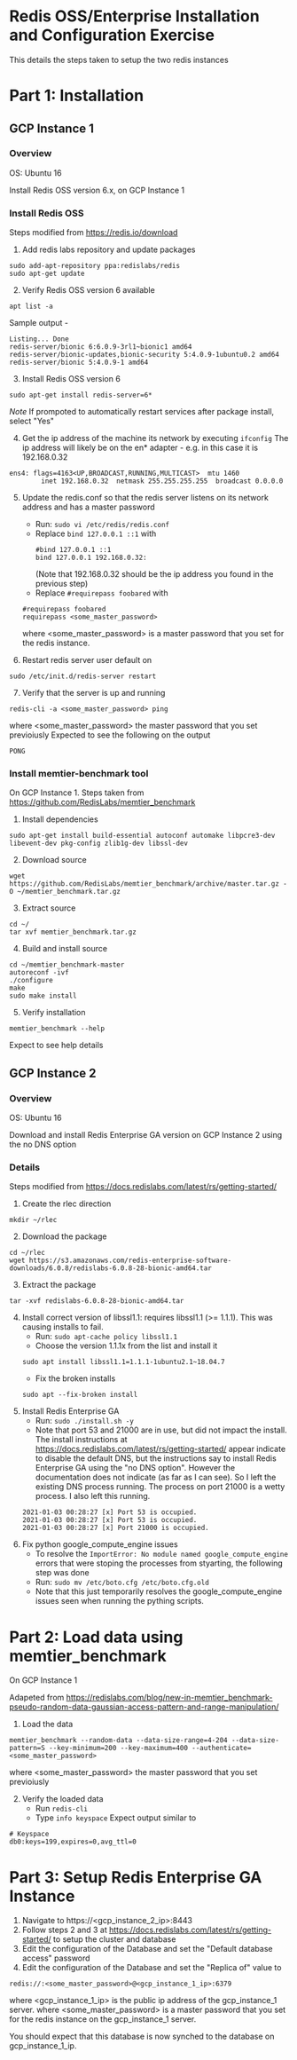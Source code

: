 Redis OSS/Enterprise Installation and Configuration Exercise
============================================================

This details the steps taken to setup the two redis instances 

# Part 1: Installation

## GCP Instance 1 

### Overview
OS: Ubuntu 16

Install Redis OSS version 6.x, on GCP Instance 1

### Install Redis OSS

Steps modified from https://redis.io/download

1.  Add redis labs repository and update packages
```
sudo add-apt-repository ppa:redislabs/redis
sudo apt-get update
```
2. Verify Redis OSS version 6 available
```
apt list -a
```
Sample output -
```
Listing... Done
redis-server/bionic 6:6.0.9-3rl1~bionic1 amd64
redis-server/bionic-updates,bionic-security 5:4.0.9-1ubuntu0.2 amd64
redis-server/bionic 5:4.0.9-1 amd64
```

3. Install Redis OSS version 6
```
sudo apt-get install redis-server=6*
```

*Note* If prompoted to automatically restart services after package install, select "Yes" 

4. Get the ip address of the machine its network by executing ```ifconfig```
The ip address will likely be on the en* adapter - e.g. in this case it is 192.168.0.32
```
ens4: flags=4163<UP,BROADCAST,RUNNING,MULTICAST>  mtu 1460
        inet 192.168.0.32  netmask 255.255.255.255  broadcast 0.0.0.0
```
5. Update the redis.conf so that the redis server listens on its network address and has a master password
    * Run: ```sudo vi /etc/redis/redis.conf ```
    * Replace 
      ```bind 127.0.0.1 ::1```
      with
      ```
      #bind 127.0.0.1 ::1
      bind 127.0.0.1 192.168.0.32:
      ```
      (Note that 192.168.0.32 should be the ip address you found in the previous step)
    * Replace ```#requirepass foobared```
    with
    ```
    #requirepass foobared
    requirepass <some_master_password>
    ```
    where  <some_master_password> is a master password that you set for the redis instance.

6. Restart redis server user default on 
```
sudo /etc/init.d/redis-server restart
```
7. Verify that the server is up and running
```
redis-cli -a <some_master_password> ping
```
where  <some_master_password> the master password that you set previoiusly
 Expected to see the following on the output
```
PONG
```



### Install memtier-benchmark tool

On GCP Instance 1. Steps taken from https://github.com/RedisLabs/memtier_benchmark 

1. Install dependencies
```
sudo apt-get install build-essential autoconf automake libpcre3-dev libevent-dev pkg-config zlib1g-dev libssl-dev
```
2. Download source
```
wget https://github.com/RedisLabs/memtier_benchmark/archive/master.tar.gz -O ~/memtier_benchmark.tar.gz
```
3. Extract source
```
cd ~/
tar xvf memtier_benchmark.tar.gz 
```
4. Build and install source
```
cd ~/memtier_benchmark-master
autoreconf -ivf
./configure
make
sudo make install
```
5. Verify installation
```
memtier_benchmark --help
```
Expect to see help details


## GCP Instance 2

### Overview
OS: Ubuntu 16

Download and install Redis Enterprise GA version on GCP Instance 2 using the no DNS option

### Details

Steps modified from https://docs.redislabs.com/latest/rs/getting-started/ 


1. Create the rlec direction
```
mkdir ~/rlec
```
2.  Download the package
```
cd ~/rlec
wget https://s3.amazonaws.com/redis-enterprise-software-downloads/6.0.8/redislabs-6.0.8-28-bionic-amd64.tar
```
3. Extract the package
```
tar -xvf redislabs-6.0.8-28-bionic-amd64.tar 
```
4. Install correct version of libssl1.1: requires libssl1.1 (>= 1.1.1). This was causing installs to fail.
    * Run: ```sudo apt-cache policy libssl1.1```
    * Choose the version 1.1.1x from the list and install it
    ```
    sudo apt install libssl1.1=1.1.1-1ubuntu2.1~18.04.7
    ```
    * Fix the broken installs
    ```
    sudo apt --fix-broken install
    ```
5. Install Redis Enterprise GA
    * Run: ```sudo ./install.sh -y```
    * Note that port 53 and 21000 are in use, but did not impact the install. The install instructions at https://docs.redislabs.com/latest/rs/getting-started/  appear indicate to disable the default DNS, but the instructions say to install Redis Enterprise GA using the "no DNS option". However the documentation does not indicate (as far as I can see). So I left the existing DNS process running. The process on port 21000 is a wetty process. I also left this running.
    ```
    2021-01-03 00:28:27 [x] Port 53 is occupied.
    2021-01-03 00:28:27 [x] Port 53 is occupied.
    2021-01-03 00:28:27 [x] Port 21000 is occupied.
    ```
6. Fix python google_compute_engine issues
    * To resolve the ```ImportError: No module named google_compute_engine``` errors that were stoping the processes from styarting, the following step was done
    * Run: ```sudo mv /etc/boto.cfg /etc/boto.cfg.old```
    * Note that this just temporarily resolves the google_compute_engine issues seen when running the pything scripts.


# Part 2: Load data using memtier_benchmark

On GCP Instance 1

Adapeted from https://redislabs.com/blog/new-in-memtier_benchmark-pseudo-random-data-gaussian-access-pattern-and-range-manipulation/

1. Load the data
```
memtier_benchmark --random-data --data-size-range=4-204 --data-size-pattern=S --key-minimum=200 --key-maximum=400 --authenticate=<some_master_password>
```
where  <some_master_password> the master password that you set previoiusly

2. Verify the loaded data
    * Run ```redis-cli```
    * Type ```info keyspace```
Expect output similar to 
```
# Keyspace
db0:keys=199,expires=0,avg_ttl=0
```
# Part 3: Setup Redis Enterprise GA Instance

1. Navigate to https://<gcp_instance_2_ip>:8443
2. Follow steps 2 and 3 at https://docs.redislabs.com/latest/rs/getting-started/ to setup the cluster and database
3. Edit the configuration of the Database and set the "Default database access" password
4. Edit the configuration of the Database and set the "Replica of" value to 
```
redis://:<some_master_password>@<gcp_instance_1_ip>:6379
```
where  <gcp_instance_1_ip> is the public ip address of the gcp_instance_1 server.
where  <some_master_password> is a master password that you set for the redis instance on the gcp_instance_1 server.

You should expect that this database is now synched to the database on gcp_instance_1_ip.
